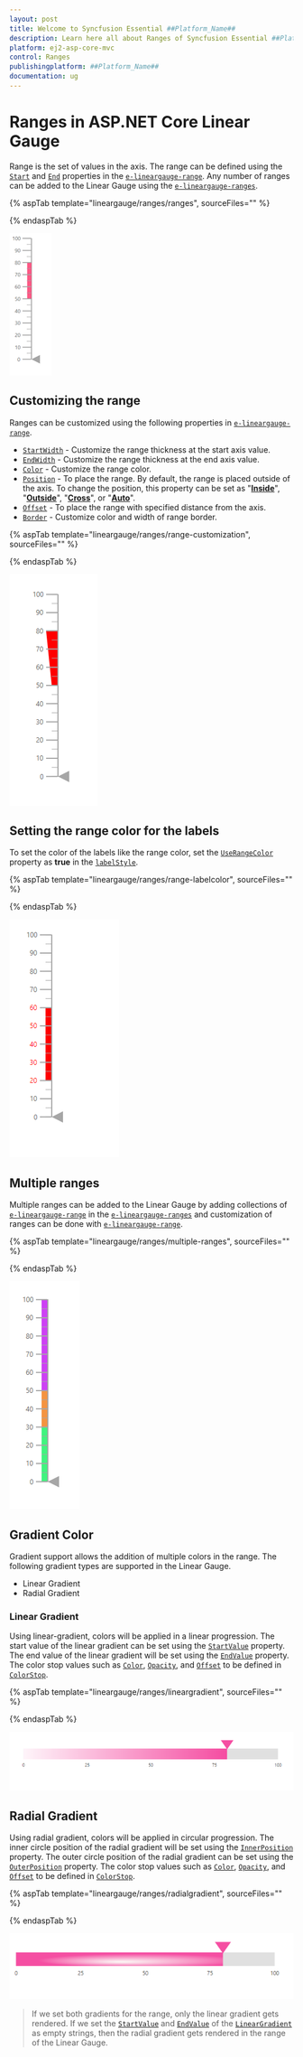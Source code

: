 ```yaml
---
layout: post
title: Welcome to Syncfusion Essential ##Platform_Name##
description: Learn here all about Ranges of Syncfusion Essential ##Platform_Name## widgets based on HTML5 and jQuery.
platform: ej2-asp-core-mvc
control: Ranges
publishingplatform: ##Platform_Name##
documentation: ug
---
```



# Ranges in ASP.NET Core Linear Gauge

Range is the set of values in the axis. The range can be defined using the [`Start`](https://help.syncfusion.com/cr/aspnetcore-js2/Syncfusion.EJ2.LinearGauge.LinearGaugeRange.html#Syncfusion_EJ2_LinearGauge_LinearGaugeRange_Start) and [`End`](https://help.syncfusion.com/cr/aspnetcore-js2/Syncfusion.EJ2.LinearGauge.LinearGaugeRange.html#Syncfusion_EJ2_LinearGauge_LinearGaugeRange_End) properties in the [`e-lineargauge-range`](https://help.syncfusion.com/cr/aspnetcore-js2/Syncfusion.EJ2.LinearGauge.LinearGaugeRange.html). Any number of ranges can be added to the Linear Gauge using the [`e-lineargauge-ranges`](https://help.syncfusion.com/cr/aspnetcore-js2/Syncfusion.EJ2.LinearGauge.LinearGaugeRanges.html).

{% aspTab template="lineargauge/ranges/ranges", sourceFiles="" %}

{% endaspTab %}

![Linear Gauge with ranges](../images/range.png)

## Customizing the range

Ranges can be customized using the following properties in [`e-lineargauge-range`](https://help.syncfusion.com/cr/aspnetcore-js2/Syncfusion.EJ2.LinearGauge.LinearGaugeRanges.html).

* [`StartWidth`](https://help.syncfusion.com/cr/aspnetcore-js2/Syncfusion.EJ2.LinearGauge.LinearGaugeRange.html#Syncfusion_EJ2_LinearGauge_LinearGaugeRange_StartWidth) - Customize the range thickness at the start axis value.
* [`EndWidth`](https://help.syncfusion.com/cr/aspnetcore-js2/Syncfusion.EJ2.LinearGauge.LinearGaugeRange.html#Syncfusion_EJ2_LinearGauge_LinearGaugeRange_EndWidth) - Customize the range thickness at the end axis value.
* [`Color`](https://help.syncfusion.com/cr/aspnetcore-js2/Syncfusion.EJ2.LinearGauge.LinearGaugeRange.html#Syncfusion_EJ2_LinearGauge_LinearGaugeRange_Color) - Customize the range color.
* [`Position`](https://help.syncfusion.com/cr/aspnetcore-js2/Syncfusion.EJ2.LinearGauge.LinearGaugeRange.html#Syncfusion_EJ2_LinearGauge_LinearGaugeRange_Position) - To place the range. By default, the range is placed outside of the axis. To change the position, this property can be set as "[**Inside**](https://help.syncfusion.com/cr/aspnetcore-js2/Syncfusion.EJ2.LinearGauge.Position.html#Syncfusion_EJ2_LinearGauge_Position_Inside)", "[**Outside**](https://help.syncfusion.com/cr/aspnetcore-js2/Syncfusion.EJ2.LinearGauge.Position.html#Syncfusion_EJ2_LinearGauge_Position_Outside)", "[**Cross**](https://help.syncfusion.com/cr/aspnetcore-js2/Syncfusion.EJ2.LinearGauge.Position.html#Syncfusion_EJ2_LinearGauge_Position_Cross)", or "[**Auto**](https://help.syncfusion.com/cr/aspnetcore-js2/Syncfusion.EJ2.LinearGauge.Position.html#Syncfusion_EJ2_LinearGauge_Position_Auto)".
* [`Offset`](https://help.syncfusion.com/cr/aspnetcore-js2/Syncfusion.EJ2.LinearGauge.LinearGaugeRange.html#Syncfusion_EJ2_LinearGauge_LinearGaugeRange_Offset) - To place the range with specified distance from the axis.
* [`Border`](https://help.syncfusion.com/cr/aspnetcore-js2/Syncfusion.EJ2.LinearGauge.LinearGaugeRange.html#Syncfusion_EJ2_LinearGauge_LinearGaugeRange_Border) - Customize color and width of range border.

{% aspTab template="lineargauge/ranges/range-customization", sourceFiles="" %}

{% endaspTab %}

![Linear Gauge with range customization](../images/range-custom.png)

## Setting the range color for the labels

To set the color of the labels like the range color, set the [`UseRangeColor`](https://help.syncfusion.com/cr/aspnetcore-js2/Syncfusion.EJ2.LinearGauge.LinearGaugeLabel.html#Syncfusion_EJ2_LinearGauge_LinearGaugeLabel_UseRangeColor) property as **true** in the [`labelStyle`](https://help.syncfusion.com/cr/aspnetcore-js2/Syncfusion.EJ2.LinearGauge.LinearGaugeLabel.html).

{% aspTab template="lineargauge/ranges/range-labelcolor", sourceFiles="" %}

{% endaspTab %}

![Linear Gauge with range color as label color](../images/range-labelcolor.png)

## Multiple ranges

Multiple ranges can be added to the Linear Gauge by adding collections of [`e-lineargauge-range`](https://help.syncfusion.com/cr/aspnetcore-js2/Syncfusion.EJ2.LinearGauge.LinearGaugeRange.html) in the [`e-lineargauge-ranges`](https://help.syncfusion.com/cr/aspnetcore-js2/Syncfusion.EJ2.LinearGauge.LinearGaugeRanges.html) and customization of ranges can be done with [`e-lineargauge-range`](https://help.syncfusion.com/cr/aspnetcore-js2/Syncfusion.EJ2.LinearGauge.LinearGaugeRanges.html).

{% aspTab template="lineargauge/ranges/multiple-ranges", sourceFiles="" %}

{% endaspTab %}

![Linear Gauge with multiple ranges](../images/multiple-ranges.png)

## Gradient Color

Gradient support allows the addition of multiple colors in the range. The following gradient types are supported in the Linear Gauge.

* Linear Gradient
* Radial Gradient

### Linear Gradient

Using linear-gradient, colors will be applied in a linear progression. The start value of the linear gradient can be set using the [`StartValue`](https://help.syncfusion.com/cr/aspnetcore-js2/Syncfusion.EJ2.LinearGauge.LinearGaugeLinearGradient.html#Syncfusion_EJ2_LinearGauge_LinearGaugeLinearGradient_StartValue) property. The end value of the linear gradient will be set using the [`EndValue`](https://help.syncfusion.com/cr/aspnetcore-js2/Syncfusion.EJ2.LinearGauge.LinearGaugeLinearGradient.html#Syncfusion_EJ2_LinearGauge_LinearGaugeLinearGradient_EndValue) property. The color stop values such as [`Color`](https://help.syncfusion.com/cr/aspnetcore-js2/Syncfusion.EJ2.LinearGauge.LinearGaugeColorStop.html#Syncfusion_EJ2_LinearGauge_LinearGaugeColorStop_Color), [`Opacity`](https://help.syncfusion.com/cr/aspnetcore-js2/Syncfusion.EJ2.LinearGauge.LinearGaugeColorStop.html#Syncfusion_EJ2_LinearGauge_LinearGaugeColorStop_Opacity), and [`Offset`](https://help.syncfusion.com/cr/aspnetcore-js2/Syncfusion.EJ2.LinearGauge.LinearGaugeColorStop.html#Syncfusion_EJ2_LinearGauge_LinearGaugeColorStop_Offset) to be defined in [`ColorStop`](https://help.syncfusion.com/cr/aspnetcore-js2/Syncfusion.EJ2.LinearGauge.LinearGaugeLinearGradient.html#Syncfusion_EJ2_LinearGauge_LinearGaugeLinearGradient_ColorStop).

{% aspTab template="lineargauge/ranges/lineargradient", sourceFiles="" %}

{% endaspTab %}

![Linear Gauge with linear gradient range](../images/linear-range.png)

## Radial Gradient

Using radial gradient, colors will be applied in circular progression. The inner circle position of the radial gradient will be set using the [`InnerPosition`](https://help.syncfusion.com/cr/aspnetcore-js2/Syncfusion.EJ2.LinearGauge.LinearGaugeRadialGradient.html#Syncfusion_EJ2_LinearGauge_LinearGaugeRadialGradient_InnerPosition) property. The outer circle position of the radial gradient can be set using the [`OuterPosition`](https://help.syncfusion.com/cr/aspnetcore-js2/Syncfusion.EJ2.LinearGauge.LinearGaugeRadialGradient.html#Syncfusion_EJ2_LinearGauge_LinearGaugeRadialGradient_OuterPosition) property. The color stop values such as [`Color`](https://help.syncfusion.com/cr/aspnetcore-js2/Syncfusion.EJ2.LinearGauge.LinearGaugeColorStop.html#Syncfusion_EJ2_LinearGauge_LinearGaugeColorStop_Color), [`Opacity`](https://help.syncfusion.com/cr/aspnetcore-js2/Syncfusion.EJ2.LinearGauge.LinearGaugeColorStop.html#Syncfusion_EJ2_LinearGauge_LinearGaugeColorStop_Opacity), and [`Offset`](https://help.syncfusion.com/cr/aspnetcore-js2/Syncfusion.EJ2.LinearGauge.LinearGaugeColorStop.html#Syncfusion_EJ2_LinearGauge_LinearGaugeColorStop_Offset) to be defined in [`ColorStop`](https://help.syncfusion.com/cr/aspnetcore-js2/Syncfusion.EJ2.LinearGauge.LinearGaugeRadialGradient.html#Syncfusion_EJ2_LinearGauge_LinearGaugeRadialGradient_ColorStop).

{% aspTab template="lineargauge/ranges/radialgradient", sourceFiles="" %}

{% endaspTab %}

![Linear Gauge with radial gradient range](../images/radial-range.png)

>If we set both gradients for the range, only the linear gradient gets rendered. If we set the [`StartValue`](https://help.syncfusion.com/cr/aspnetcore-js2/Syncfusion.EJ2.LinearGauge.LinearGaugeLinearGradient.html#Syncfusion_EJ2_LinearGauge_LinearGaugeLinearGradient_StartValue) and [`EndValue`](https://help.syncfusion.com/cr/aspnetcore-js2/Syncfusion.EJ2.LinearGauge.LinearGaugeLinearGradient.html#Syncfusion_EJ2_LinearGauge_LinearGaugeLinearGradient_EndValue) of the [`LinearGradient`](https://help.syncfusion.com/cr/aspnetcore-js2/Syncfusion.EJ2.LinearGauge.LinearGaugeLinearGradient.html) as empty strings, then the radial gradient gets rendered in the range of the Linear Gauge.